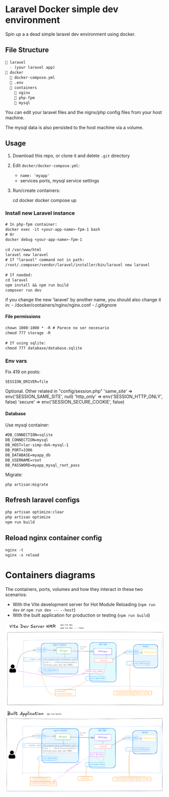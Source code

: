 # Laravel Docker simple dev environment

Spin up a a dead simple laravel dev environment using docker.

## File Structure

```
📁 laravel
  - (your laravel app)
📁 docker
  📘 docker-compose.yml
  📄 .env
  📁 containers
    📁 nginx
    📁 php-fpm
    📁 mysql
```

You can edit your laravel files and the nignx/php config files
from your host machine.

The mysql data is also persisted to the host machine via a volume.

## Usage

1. Download this repo, or clone it and delete `.git` directory

2. Edit `docker/docker-compose.yml`:
	
	- `name: 'myapp'`
	- services ports, mysql service settings

3. Run/create containers: 
	
	cd docker
	docker compose up

### Install new Laravel instance

	# In php-fpm container:
	docker exec -it <your-app-name>-fpm-1 bash	
	# Or
	docker debug <your-app-name>-fpm-1
	
	cd /var/www/html
	laravel new laravel
	# If "laravel" command not in path:
	/root/.composer/vendor/laravel/installer/bin/laravel new laravel
	
	# If needed:
	cd laravel
	npm install && npm run build
	composer run dev

if you change the new 'laravel' by another name, you should also change it in: 
	- /docker/containers/nginx/nginx.conf
	- /.gitignore

#### File permissions

	chown 1000:1000 * -R # Parece no ser necesario
	chmod 777 storage -R
	
	# If using sqlite:
	chmod 777 database/database.sqlite 

### Env vars

Fix 419 on posts:
	
	SESSION_DRIVER=file

Optional. Other related in "config/session.php"
	'same_site' => env('SESSION_SAME_SITE', null)
	'http_only' => env('SESSION_HTTP_ONLY', false)
	'secure' => env('SESSION_SECURE_COOKIE', false)


#### Database

Use mysql container:

	#DB_CONNECTION=sqlite
	DB_CONNECTION=mysql
	DB_HOST=lar-simp-dok-mysql-1
	DB_PORT=3306
	DB_DATABASE=myapp_db
	DB_USERNAME=root
	DB_PASSWORD=myapp_mysql_root_pass

Migrate:

	php artisan:migrate

## Refresh laravel configs

	php artisan optimize:clear
	php artisan optimize
	npm run build

## Reload nginx container config

	nginx -t
	nginx -s reload

# Containers diagrams

The containers, ports, volumes and how they interact in these two scenarios:
- With the Vite development server for Hot Module Reloading (`npm run dev` or `npm run dev -- --host`)
- With the built application for production or testing (`npm run build`)

![Containers Diagram](docs/containers-diagram.png)